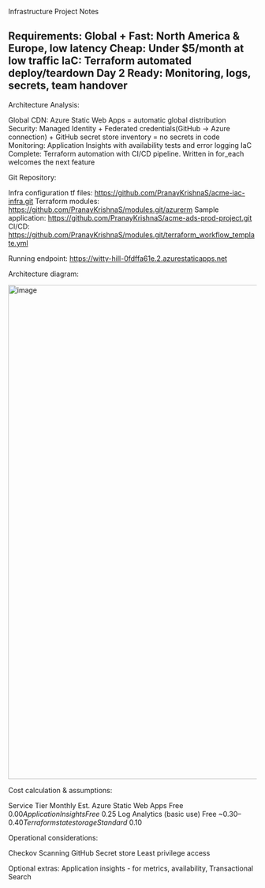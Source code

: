 Infrastructure Project Notes

Requirements:
Global + Fast: North America & Europe, low latency
Cheap: Under $5/month at low traffic
IaC: Terraform automated deploy/teardown
Day 2 Ready: Monitoring, logs, secrets, team handover
------------------------------------------------------

Architecture Analysis:

Global CDN: Azure Static Web Apps = automatic global distribution
Security: Managed Identity + Federated credentials(GitHub -> Azure connection) + GitHub secret store inventory = no secrets in code
Monitoring: Application Insights with availability tests and error logging
IaC Complete: Terraform automation with CI/CD pipeline. Written in for_each welcomes the next feature

Git Repository:

Infra configuration tf files: https://github.com/PranayKrishnaS/acme-iac-infra.git
Terraform modules: https://github.com/PranayKrishnaS/modules.git/azurerm 
Sample application: https://github.com/PranayKrishnaS/acme-ads-prod-project.git
CI/CD: https://github.com/PranayKrishnaS/modules.git/terraform_workflow_template.yml

Running endpoint: https://witty-hill-0fdffa61e.2.azurestaticapps.net

Architecture diagram:

<img width="1214" height="1000" alt="image" src="https://github.com/user-attachments/assets/85ee71d5-67d4-4439-8f87-a64cc80bebf3" />

Cost calculation & assumptions:

Service	Tier	                        Monthly Est.
Azure Static Web Apps	Free	          $0.00
Application Insights	Free	          ~$0.25
Log Analytics (basic use)	Free	      ~$0.30–0.40
Terraform state storage	Standard	    ~$0.10

Operational considerations:

Checkov Scanning
GitHub Secret store
Least privilege access

Optional extras:
Application insights - for metrics, availability, Transactional Search



